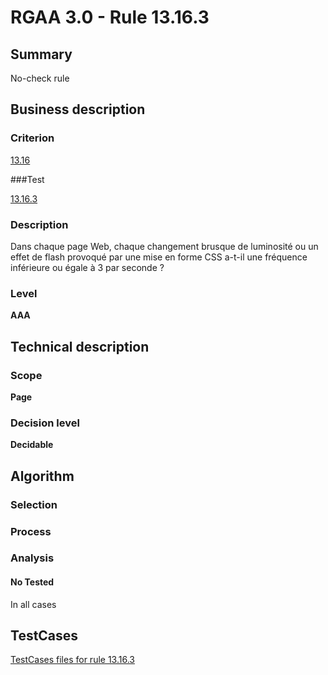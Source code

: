 # RGAA 3.0 -  Rule 13.16.3

## Summary

No-check rule

## Business description

### Criterion

[13.16](http://disic.github.io/rgaa_referentiel_en/RGAA3.0_Criteria_English_version_v1.html#crit-13-16)

###Test

[13.16.3](http://disic.github.io/rgaa_referentiel_en/RGAA3.0_Criteria_English_version_v1.html#test-13-16-3)

### Description

Dans chaque page Web, chaque changement brusque de luminosit&eacute; ou un effet de flash provoqu&eacute; par une mise en forme CSS a-t-il une fr&eacute;quence inf&eacute;rieure ou &eacute;gale &agrave; 3 par seconde ?

### Level

**AAA**

## Technical description

### Scope

**Page**

### Decision level

**Decidable**

## Algorithm

### Selection

### Process

### Analysis

#### No Tested 

In all cases









##  TestCases 

[TestCases files for rule 13.16.3](https://github.com/Asqatasun/Asqatasun/tree/master/rules/rules-rgaa3.0/src/test/resources/testcases/rgaa30/Rgaa30Rule131603/) 


